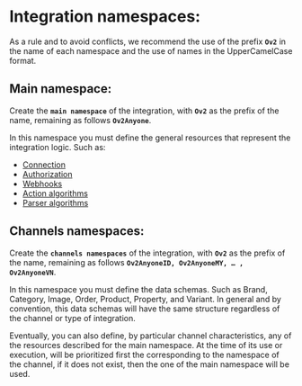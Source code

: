 # Integration namespaces:

As a rule and to avoid conflicts, we recommend the use of the prefix **`Ov2`** in the name of each namespace and the use of 
names in the UpperCamelCase format.

## Main namespace:

Create the **`main namespace`** of the integration, with **`Ov2`** as the prefix of the name, remaining as follows **`Ov2Anyone`**.

In this namespace you must define the general resources that represent the integration logic. Such as: 

* [Connection](connection) 
* [Authorization](authorization) 
* [Webhooks](webhooks) 
* [Action algorithms](action-algorithms/overview) 
* [Parser algorithms](patser-algorithms/overview) 

## Channels namespaces:

Create the **`channels namespaces`** of the integration, with **`Ov2`** as the prefix of the name, remaining as follows 
**`Ov2AnyoneID, Ov2AnyoneMY, … , Ov2AnyoneVN`**.

In this namespace you must define the data schemas. Such as Brand, Category, Image, Order, Product, Property, and Variant. 
In general and by convention, this data schemas will have the same structure regardless of the channel or type of integration.

Eventually, you can also define, by particular channel characteristics, any of the resources described for the main namespace. 
At the time of its use or execution, will be prioritized first the corresponding to the namespace of the channel, 
if it does not exist, then the one of the main namespace will be used.